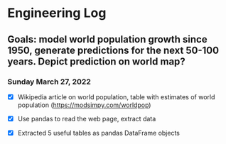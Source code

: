# Engineering Log

## Goals: model world population growth since 1950, generate predictions for the next 50-100 years. Depict prediction on world map?
### Sunday March 27, 2022

- [X] Wikipedia article on world population, table with estimates of world population (https://modsimpy.com/worldpop)
- [X] Use pandas to read the web page, extract data 
- [X] Extracted 5 useful tables as pandas DataFrame objects

